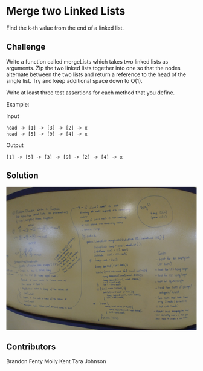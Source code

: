 # Merge two Linked Lists
Find the k-th value from the end of a linked list.

## Challenge
Write a function called mergeLists which takes two linked lists as arguments. Zip the two linked lists together into one
 so that the nodes alternate between the two lists and return a reference to the head of the single list. Try and keep additional space down to O(1).

Write at least three test assertions for each method that you define.

Example:

Input
```
head -> [1] -> [3] -> [2] -> x
head -> [5] -> [9] -> [4] -> x
```
Output
```
[1] -> [5] -> [3] -> [9] -> [2] -> [4] -> x
```

## Solution
![alt text](assets/ll_merge.jpg "ll_merge")

## Contributors
Brandon Fenty
Molly Kent
Tara Johnson

